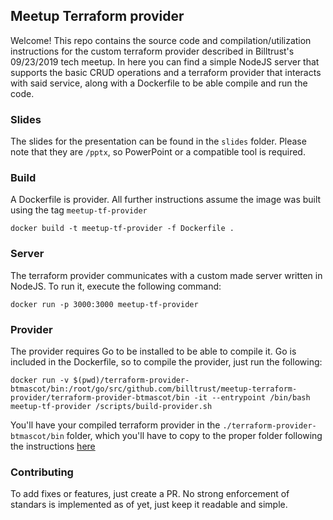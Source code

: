 ## Meetup Terraform provider

Welcome! This repo contains the source code and compilation/utilization instructions for the custom terraform provider described in Billtrust's 09/23/2019 tech meetup. In here you can find a simple NodeJS server that supports the basic CRUD operations and a terraform provider that interacts with said service, along with a Dockerfile to be able compile and run the code.

### Slides
The slides for the presentation can be found in the `slides` folder. Please note that they are `/pptx`, so PowerPoint or a compatible tool is required.

### Build

A Dockerfile is provider. All further instructions assume the image was built using the tag `meetup-tf-provider`

```shell
docker build -t meetup-tf-provider -f Dockerfile .
```

### Server
The terraform provider communicates with a custom made server written in NodeJS.
To run it, execute the following command: 

```shell
docker run -p 3000:3000 meetup-tf-provider
```

### Provider

The provider requires Go to be installed to be able to compile it. Go is included in the Dockerfile, so to compile the provider, just run the following:

```shell
docker run -v $(pwd)/terraform-provider-btmascot/bin:/root/go/src/github.com/billtrust/meetup-terraform-provider/terraform-provider-btmascot/bin -it --entrypoint /bin/bash meetup-tf-provider /scripts/build-provider.sh
```

You'll have your compiled terraform provider in the `./terraform-provider-btmascot/bin` folder, which you'll have to copy to the proper folder following the instructions [here](https://www.terraform.io/docs/plugins/basics.html#installing-plugins)

### Contributing

To add fixes or features, just create a PR. No strong enforcement of standars is implemented as of yet, just keep it readable and simple.

